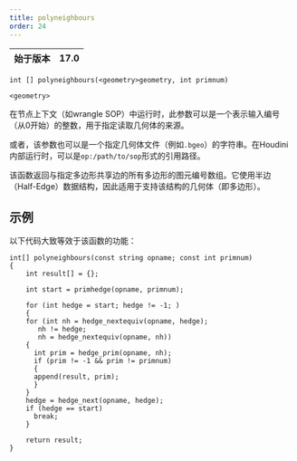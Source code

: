 ```yaml
---
title: polyneighbours
order: 24
---
```


| 始于版本 | 17.0 |
| --- | --- |

`int [] polyneighbours(<geometry>geometry, int primnum)`

`<geometry>`

在节点上下文（如wrangle SOP）中运行时，此参数可以是一个表示输入编号（从0开始）的整数，用于指定读取几何体的来源。

或者，该参数也可以是一个指定几何体文件（例如`.bgeo`）的字符串。在Houdini内部运行时，可以是`op:/path/to/sop`形式的引用路径。

该函数返回与指定多边形共享边的所有多边形的图元编号数组。它使用半边（Half-Edge）数据结构，因此适用于支持该结构的几何体（即多边形）。

## 示例

以下代码大致等效于该函数的功能：

```vex
int[] polyneighbours(const string opname; const int primnum)
{
    int result[] = {};

    int start = primhedge(opname, primnum);

    for (int hedge = start; hedge != -1; )
    {
    for (int nh = hedge_nextequiv(opname, hedge);
       nh != hedge;
       nh = hedge_nextequiv(opname, nh))
    {
      int prim = hedge_prim(opname, nh);
      if (prim != -1 && prim != primnum)
      {
      append(result, prim);
      }
    }
    hedge = hedge_next(opname, hedge);
    if (hedge == start)
      break;
    }

    return result;
}
```
